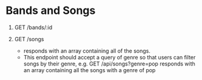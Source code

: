 # Bands and Songs

1. GET /bands/:id

2. GET /songs

    - responds with an array containing all of the songs.
    - This endpoint should accept a query of genre so that users can filter songs by their genre, e.g. GET /api/songs?genre=pop responds with an array containing all the songs with a genre of pop
